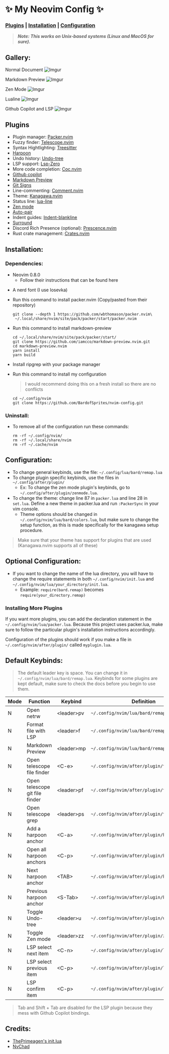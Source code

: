 # ✨ My Neovim Config ✨

### [**Plugins**](##Plugins) | [**Installation**](##Installation) | [**Configuration**](##Configuration)
> ***Note: This works on Unix-based systems (Linux and MacOS for sure).***

## Gallery: 
Normal Document
![Imgur](https://i.imgur.com/Mq8Fd3b.png)

Markdown Preview
![Imgur](https://i.imgur.com/b85BKYz.png)

Zen Mode
![Imgur](https://i.imgur.com/jOt7ou4.png)

Lualine
![Imgur](https://i.imgur.com/dXXWLet.png)

Github Copilot and LSP
![Imgur](https://i.imgur.com/xvW7362.png)

## Plugins
- Plugin manager: [Packer.nvim](https://github.com/wbthomason/packer.nvim)
- Fuzzy finder: [Telescope.nvim](nvim-telescope/telescope.nvim)
- Syntax Hightlighting: [Treesitter](https://github.com/nvim-treesitter/nvim-treesitter)
- [Harpoon](https://github.com/ThePrimeagen/harpoon)
- Undo history: [Undo-tree](https://github.com/mbbill/undotree)
- LSP support: [Lsp-Zero](https://github.com/VonHeikemen/lsp-zero.nvim)
- More code completion: [Coc.nvim](https://github.com/neoclide/coc.nvim)
- [Github copilot](https://github.com/github/copilot.vim)
- [Markdown Preview](https://github.com/iamcco/markdown-preview.nvim)
- [Git Signs](https://github.com/lewis6991/gitsigns.nvim)
- Line-commenting: [Comment.nvim](https://github.com/numToStr/Comment.nvim)
- Theme: [Kanagawa.nvim](https://github.com/rebelot/kanagawa.nvim)
- Status line: [lua-line](https://github.com/nvim-lualine/lualine.nvim)
- [Zen mode](https://github.com/folke/zen-mode.nvim)
- [Auto-pair](https://github.com/windwp/nvim-autopairs)
- Indent guides: [Indent-blankline](https://github.com/lukas-reineke/indent-blankline.nvim)
- [Surround](https://github.com/kylechui/nvim-surround)
- Discord Rich Presence (optional): [Prescence.nvim](https://github.com/andweeb/presence.nvim)
- Rust crate management: [Crates.nvim](https://github.com/Saecki/crates.nvim)

## Installation:
### Dependencies:
- Neovim 0.8.0
    - Follow their instructions that can be found here
>

- A nerd font (I use Iosevka)

- Run this command to install packer.nvim (Copy/pasted from their repository)

    ```shell
    git clone --depth 1 https://github.com/wbthomason/packer.nvim\
     ~/.local/share/nvim/site/pack/packer/start/packer.nvim
    ```

- Run this command to install markdown-preview
    ```shell
    cd ~/.local/share/nvim/site/pack/packer/start/
    git clone https://github.com/iamcco/markdown-preview.nvim.git
    cd markdown-preview.nvim
    yarn install
    yarn build
    ```
- Install ripgrep with your package manager

- Run this command to install my configuration 
    > I would recommend doing this on a fresh install so there are no conflicts

    ```shell
    cd ~/.config/nvim
    git clone https://github.com/BardofSprites/nvim-config.git
    ```

### Uninstall:
- To remove all of the configuration run these commands:
    ```shell
    rm -rf ~/.config/nvim/
    rm -rf ~/.local/share/nvim
    rm -rf ~/.cache/nvim
    ```

## Configuration:
- To change general keybinds, use the file: `~/.config/lua/bard/remap.lua` 
- To change plugin specific keybinds, use the files in `~/.config/after/plugin/`
    - Ex: To change the zen mode plugin's keybinds, go to `~/.config/after/plugin/zenmode.lua`.
- To change the theme: change line 87 in `packer.lua` and line 28 in `set.lua`. Define a new theme in packer.lua and run `:PackerSync` in your vim console.
    - Theme options should be changed in `~/.config/nvim/lua/bard/colors.lua`, but make sure to change the setup function, as this is made specifically for the kanagawa setup procedure.  
> Make sure that your theme has support for plugins that are used (Kanagawa.nvim supports all of these)

## Optional Configuration:
- If you want to change the name of the lua directory, you will have to change the require statements in both `~/.config/nvim/init.lua` and `~/.config/nvim/lua/your_directory/init.lua`.
    - Example: `require(bard.remap)` becomes `require(your_directory.remap)`
### Installing More Plugins
If you want more plugins, you can add the declaration statement in the `~/.config/nvim/lua/packer.lua`. Because this project uses packer.lua, make sure to follow the particular plugin's installation instructions accordingly. 

Configuration of the plugins should work if you make a file in `~/.config/nvim/after/plugin/` called `myplugin.lua`.

## Default Keybinds:
> The default leader key is space. You can change it in `~/.config/nvim/lua/bard/remap.lua`. Keybinds for some plugins are kept default, make sure to check the docs before you begin to use them.

| Mode  | Function  | Keybind   | Definition   |
|-------------- |-------------- | -------------- | -------------- |
| N | Open netrw | \<leader\>pv | `~/.config/nvim/lua/bard/remap.lua` |
| N | Format file with LSP | \<leader\>f | `~/.config/nvim/lua/bard/remap.lua` |
| N | Markdown Preview | \<leader\>mp | `~/.config/nvim/lua/bard/remap.lua` |
| N | Open telescope file finder | \<C-e\> | `~/.config/nvim/after/plugin/telescope.lua` |
| N | Open telescope git file finder | \<leader\>pf | `~/.config/nvim/after/plugin/telescope.lua` |
| N | Open telescope grep | \<leader\>ps | `~/.config/nvim/after/plugin/telescope.lua` |
| N | Add a harpoon anchor | \<C-a\> | `~/.config/nvim/after/plugin/harpoon.lua` |
| N | Open all harpoon anchors | \<C-p\> | `~/.config/nvim/after/plugin/harpoon.lua` |
| N | Next harpoon anchor | \<TAB\> | `~/.config/nvim/after/plugin/harpoon.lua` |
| N | Previous harpoon anchor | \<S-Tab\> | `~/.config/nvim/after/plugin/harpoon.lua` |
| N | Toggle Undo-tree | \<leader\>u | `~/.config/nvim/after/plugin/undotree.lua` |
| N | Toggle Zen mode | \<leader\>zz | `~/.config/nvim/after/plugin/zenmode.lua` |
| N | LSP select next item | \<C-n\> | `~/.config/nvim/after/plugin/lsp.lua` |
| N | LSP select previous item | \<C-p\> | `~/.config/nvim/after/plugin/lsp.lua` |
| N | LSP confirm item | \<C-p\> | `~/.config/nvim/after/plugin/lsp.lua` |

> Tab and Shift + Tab are disabled for the LSP plugin because they mess with Github Copilot bindings.

## Credits:
- [ThePrimeagen's init.lua](https://github.com/ThePrimeagen/init.lua)
- [NvChad](https://github.com/NvChad/NvChad)
